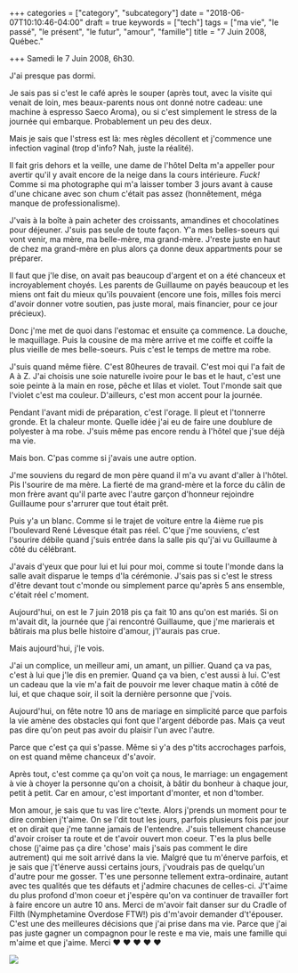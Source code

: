 +++
categories = ["category", "subcategory"]
date = "2018-06-07T10:10:46-04:00"
draft = true
keywords = ["tech"]
tags = ["ma vie", "le passé", "le présent", "le futur", "amour", "famille"]
title = "7 Juin 2008, Québec."

+++
Samedi le 7 Juin 2008, 6h30.

J'ai presque pas dormi.

Je sais pas si c'est le café après le souper (après tout, avec la visite qui venait de loin, mes beaux-parents nous ont donné notre cadeau: une machine à espresso Saeco Aroma), ou si c'est simplement le stress de la journée qui embarque. Probablement un peu des deux.

Mais je sais que l'stress est là: mes règles décollent et j'commence une infection vaginal (trop d'info? Nah, juste la réalité).

Il fait gris dehors et la veille, une dame de l'hôtel Delta m'a appeller pour avertir qu'il y avait encore de la neige dans la cours intérieure. _Fuck!_ Comme si ma photographe qui m'a laisser tomber 3 jours avant à cause d'une chicane avec son chum c'était pas assez (honnêtement, méga manque de professionalisme).

J'vais à la boîte à pain acheter des croissants, amandines et chocolatines pour déjeuner. J'suis pas seule de toute façon. Y'a mes belles-soeurs qui vont venir, ma mère, ma belle-mère, ma grand-mère. J'reste juste en haut de chez ma grand-mère en plus alors ça donne deux appartments pour se préparer.

Il faut que j'le dise, on avait pas beaucoup d'argent et on a été chanceux et incroyablement choyés. Les parents de Guillaume on payés beaucoup et les miens ont fait du mieux qu'ils pouvaient (encore une fois, milles fois merci d'avoir donner votre soutien, pas juste moral, mais financier, pour ce jour précieux).

Donc j'me met de quoi dans l'estomac et ensuite ça commence. La douche, le maquillage. Puis la cousine de ma mère arrive et me coiffe et coiffe la plus vieille de mes belle-soeurs. Puis c'est le temps de mettre ma robe.

J'suis quand même fière. C'est 80heures de travail. C'est moi qui l'a fait de A à Z. J'ai choisis une soie naturelle ivoire pour le bas et le haut, c'est une soie peinte à la main en rose, pêche et lilas et violet. Tout l'monde sait que l'violet c'est ma couleur. D'ailleurs, c'est mon accent pour la journée.

Pendant l'avant midi de préparation, c'est l'orage. Il pleut et l'tonnerre gronde. Et la chaleur monte. Quelle idée j'ai eu de faire une doublure de polyester à ma robe. J'suis même pas encore rendu à l'hôtel que j'sue déjà ma vie.

Mais bon. C'pas comme si j'avais une autre option.

J'me souviens du regard de mon père quand il m'a vu avant d'aller à l'hôtel. Pis l'sourire de ma mère. La fierté de ma grand-mère et la force du câlin de mon frère avant qu'il parte avec l'autre garçon d'honneur rejoindre Guillaume pour s'arrurer que tout était prêt.

Puis y'a un blanc. Comme si le trajet de voiture entre la 4ième rue pis l'boulevard René Lévesque était pas réel. C'que j'me souviens, c'est l'sourire débile quand j'suis entrée dans la salle pis qu'j'ai vu Guillaume à côté du célébrant.

J'avais d'yeux que pour lui et lui pour moi, comme si toute l'monde dans la salle avait disparue le temps d'la cérémonie. J'sais pas si c'est le stress d'être devant tout c'monde ou simplement parce qu'après 5 ans ensemble, c'était réel c'moment.

Aujourd'hui, on est le 7 juin 2018 pis ça fait 10 ans qu'on est mariés. Si on m'avait dit, la journée que j'ai rencontré Guillaume, que j'me marierais et bâtirais ma plus belle histoire d'amour, j'l'aurais pas crue.

Mais aujourd'hui, j'le vois.

J'ai un complice, un meilleur ami, un amant, un pillier. Quand ça va pas, c'est à lui que j'le dis en premier. Quand ça va bien, c'est aussi à lui. C'est un cadeau que la vie m'a fait de pouvoir me lever chaque matin à côté de lui, et que chaque soir, il soit la dernière personne que j'vois.

Aujourd'hui, on fête notre 10 ans de mariage en simplicité parce que parfois la vie amène des obstacles qui font que l'argent déborde pas. Mais ça veut pas dire qu'on peut pas avoir du plaisir l'un avec l'autre.

Parce que c'est ça qui s'passe. Même si y'a des p'tits accrochages parfois, on est quand même chanceux d's'avoir.

Après tout, c'est comme ça qu'on voit ça nous, le marriage: un engagement à vie à choyer la personne qu'on a choisit, à bâtir du bonheur à chaque jour, petit à petit. Car en amour, c'est important d'monter, et non d'tomber.

Mon amour, je sais que tu vas lire c'texte. Alors j'prends un moment pour te dire combien j't'aime. On se l'dit tout les jours, parfois plusieurs fois par jour et on dirait que j'me tanne jamais de l'entendre. J'suis tellement chanceuse d'avoir croiser ta route et de t'avoir ouvert mon coeur. T'es la plus belle chose (j'aime pas ça dire 'chose' mais j'sais pas comment le dire autrement) qui me soit arrivé dans la vie. Malgré que tu m'énerve parfois, et je sais que j't'énerve aussi certains jours, j'voudrais pas de quelqu'un d'autre pour me gosser. T'es une personne tellement extra-ordinaire, autant avec tes qualités que tes défauts et j'admire chacunes de celles-ci. J't'aime du plus profond d'mon coeur et j'espère qu'on va continuer de travailler fort à faire encore un autre 10 ans. Merci de m'avoir fait danser sur du Cradle of Filth (Nymphetamine Overdose FTW!) pis d'm'avoir demander d't'épouser. C'est une des meilleures décisions que j'ai prise dans ma vie. Parce que j'ai pas juste gagner un compagnon pour le reste e ma vie, mais une famille qui m'aime et que j'aime. Merci ♥  ♥  ♥  ♥  ♥  

![](/uploads/2018/06/07/22-mind-marriage-tips-grandma-502711544-nurdanst.jpg)